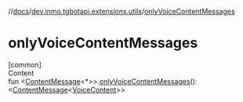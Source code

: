 //[docs](../../index.md)/[dev.inmo.tgbotapi.extensions.utils](index.md)/[onlyVoiceContentMessages](only-voice-content-messages.md)



# onlyVoiceContentMessages  
[common]  
Content  
fun <[ContentMessage](../dev.inmo.tgbotapi.types.message.abstracts/-content-message/index.md)<*>>.[onlyVoiceContentMessages](only-voice-content-messages.md)(): <[ContentMessage](../dev.inmo.tgbotapi.types.message.abstracts/-content-message/index.md)<[VoiceContent](../dev.inmo.tgbotapi.types.message.content.media/-voice-content/index.md)>>  



